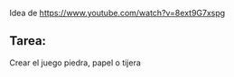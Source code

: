 Idea de https://www.youtube.com/watch?v=8ext9G7xspg  
## Tarea:  
Crear el juego piedra, papel o tijera

